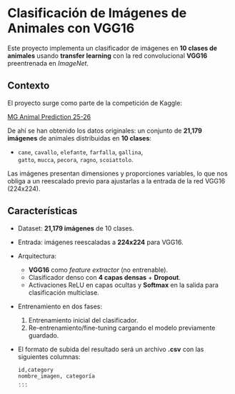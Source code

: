 # Clasificación de Imágenes de Animales con VGG16 

Este proyecto implementa un clasificador de imágenes en **10 clases de animales** usando **transfer learning** con la red convolucional **VGG16** preentrenada en *ImageNet*.

## Contexto
El proyecto surge como parte de la competición de Kaggle:

[MG Animal Prediction 25-26](https://www.kaggle.com/competitions/mg-animal-prediction-25-26/data)

De ahí se han obtenido los datos originales: un conjunto de **21,179 imágenes** de animales distribuidas en **10 clases**:
- `cane`, `cavallo`, `elefante`, `farfalla`, `gallina`,  
  `gatto`, `mucca`, `pecora`, `ragno`, `scoiattolo`.

Las imágenes presentan dimensiones y proporciones variables, lo que nos obliga a un reescalado previo para ajustarlas a la entrada de la red VGG16 (224x224).

## Características
- Dataset: **21,179 imágenes** de 10 clases.
- Entrada: imágenes reescaladas a **224x224** para VGG16.
- Arquitectura:
  - **VGG16** como *feature extractor* (no entrenable).
  - Clasificador denso con **4 capas densas** + **Dropout**.
  - Activaciones ReLU en capas ocultas y **Softmax** en la salida para clasificación multiclase.
- Entrenamiento en dos fases:
  1. Entrenamiento inicial del clasificador.
  2. Re-entrenamiento/fine-tuning cargando el modelo previamente guardado.
- El formato de subida del resultado será un archivo **.csv** con las siguientes columnas:

    ```csv
    id,category
    nombre_imagen, categoría
    ...
    ´´´

